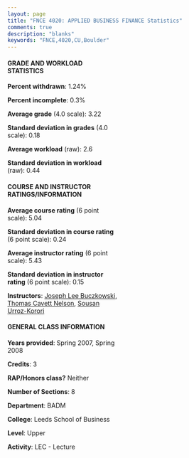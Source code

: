```yaml
---
layout: page
title: "FNCE 4020: APPLIED BUSINESS FINANCE Statistics"
comments: true
description: "blanks"
keywords: "FNCE,4020,CU,Boulder"
---
```

<head>
<script src="https://ajax.googleapis.com/ajax/libs/jquery/2.1.3/jquery.min.js"></script>
<script src="https://dl.dropboxusercontent.com/s/pc42nxpaw1ea4o9/highcharts.js?dl=0"></script>
<!-- <script src="../assets/js/highcharts.js"></script> -->
<style type="text/css">@font-face {
	font-family: "Bebas Neue";
	src: url(https://www.filehosting.org/file/details/544349/BebasNeue Regular.otf) format("opentype");
	}
	h1.Bebas { 
		font-family: "Bebas Neue", Verdana, Tahoma;
	}
</style>
</head>
<body>
	<div id="container" style="float: right; width: 45%; height: 88%; margin-left: 2.5%; margin-right: 2.5%;"></div>
	<script language="JavaScript">
		$(document).ready(function() {
		var chart = {type: 'column'};
		var title = {text: 'Grade Distribution'};
		var xAxis = {categories: ['A','B','C','D','F'],crosshair: true};
		var yAxis = {min: 0,title: {text: 'Percentage'}};
		var tooltip = {headerFormat: '<center><b><span style="font-size:20px">{point.key}</span></b></center>',
		               pointFormat: '<td style="padding:0"><b>{point.y:.1f}%</b></td>',
		               footerFormat: '</table>',shared: true,useHTML: true};
		var plotOptions = {column: {pointPadding: 0.0,borderWidth: 0}};  
		var credits = {enabled: false};var series= [{name: 'Percent',data: [30.33,61.36,7.38,0.52,0.4,]}];
		var json = {};
		json.chart = chart;
		json.title = title;
		json.tooltip = tooltip;
		json.xAxis = xAxis;
		json.yAxis = yAxis;  
		json.series = series;
		json.plotOptions = plotOptions;  
		json.credits = credits;
		$('#container').highcharts(json);
	});
	</script>
</body>
			   
#### GRADE AND WORKLOAD STATISTICS

**Percent withdrawn**: 1.24%

**Percent incomplete**: 0.3%

**Average grade** (4.0 scale): 3.22

**Standard deviation in grades** (4.0 scale): 0.18

**Average workload** (raw): 2.6

**Standard deviation in workload** (raw): 0.44

#### COURSE AND INSTRUCTOR RATINGS/INFORMATION

**Average course rating** (6 point scale): 5.04

**Standard deviation in course rating** (6 point scale): 0.24

**Average instructor rating** (6 point scale): 5.43

**Standard deviation in instructor rating** (6 point scale): 0.15

**Instructors**: <a href='../../instructors/Joseph_Lee_Buczkowski'>Joseph Lee Buczkowski</a>, <a href='../../instructors/Thomas_Cavett_Nelson'>Thomas Cavett Nelson</a>, <a href='../../instructors/Sousan_Urroz-Korori'>Sousan Urroz-Korori</a>

#### GENERAL CLASS INFORMATION

**Years provided**: Spring 2007, Spring 2008

**Credits**: 3

**RAP/Honors class?** Neither

**Number of Sections**: 8

**Department**: BADM

**College**: Leeds School of Business

**Level**: Upper

**Activity**: LEC - Lecture
